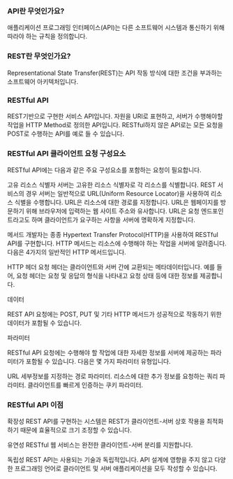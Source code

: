 ### API란 무엇인가요?
애플리케이션 프로그래밍 인터페이스(API)는 다른 소프트웨어 시스템과 통신하기 위해 따라야 하는 규칙을 정의합니다. 

### REST란 무엇인가요?
Representational State Transfer(REST)는 API 작동 방식에 대한 조건을 부과하는 소프트웨어 아키텍처입니다.

### RESTful API
REST기반으로 구현한 서비스 API입니다.
자원을 URI로 표현하고, 서버가 수행해야할 작업을 HTTP Method로 정의한 API입니다.
RESTful하지 않은 API로는 모든 요청을 POST로 수행하는 API를 예로 들 수 있습니다.

### RESTful API 클라이언트 요청 구성요소
RESTful API에는 다음과 같은 주요 구성요소를 포함하는 요청이 필요합니다.

고유 리소스 식별자
서버는 고유한 리소스 식별자로 각 리소스를 식별합니다. REST 서비스의 경우 서버는 일반적으로 URL(Uniform Resource Locator)을 사용하여 리소스 식별을 수행합니다. URL은 리소스에 대한 경로를 지정합니다. URL은 웹페이지를 방문하기 위해 브라우저에 입력하는 웹 사이트 주소와 유사합니다. URL은 요청 엔드포인트라고도 하며 클라이언트가 요구하는 사항을 서버에 명확하게 지정합니다.

메서드
개발자는 종종 Hypertext Transfer Protocol(HTTP)을 사용하여 RESTful API를 구현합니다. HTTP 메서드는 리소스에 수행해야 하는 작업을 서버에 알려줍니다. 다음은 4가지의 일반적인 HTTP 메서드입니다.

HTTP 헤더
요청 헤더는 클라이언트와 서버 간에 교환되는 메타데이터입니다. 예를 들어, 요청 헤더는 요청 및 응답의 형식을 나타내고 요청 상태 등에 대한 정보를 제공합니다.

데이터

REST API 요청에는 POST, PUT 및 기타 HTTP 메서드가 성공적으로 작동하기 위한 데이터가 포함될 수 있습니다.

파라미터

RESTful API 요청에는 수행해야 할 작업에 대한 자세한 정보를 서버에 제공하는 파라미터가 포함될 수 있습니다. 다음은 몇 가지 파라미터 유형입니다.

URL 세부정보를 지정하는 경로 파라미터.
리소스에 대한 추가 정보를 요청하는 쿼리 파라미터.
클라이언트를 빠르게 인증하는 쿠키 파라미터.


### RESTful API 이점
확장성
REST API를 구현하는 시스템은 REST가 클라이언트-서버 상호 작용을 최적화하기 때문에 효율적으로 크기 조정할 수 있습니다.

유연성
RESTful 웹 서비스는 완전한 클라이언트-서버 분리를 지원합니다.

독립성
REST API는 사용되는 기술과 독립적입니다. API 설계에 영향을 주지 않고 다양한 프로그래밍 언어로 클라이언트 및 서버 애플리케이션을 모두 작성할 수 있습니다. 
